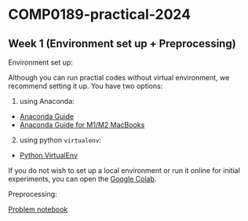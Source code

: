 # COMP0189-practical-2024

## Week 1 (Environment set up + Preprocessing)

Environment set up:

Although you can run practial codes without virtual environment, we recommend setting it up.
You have two options:

1) using Anaconda:  
- [Anaconda Guide](https://github.com/mouraomiranda/COMP0189-practical-2024/blob/main/Week-01/Anaconda.md)
- [Anaconda Guide for M1/M2 MacBooks](https://github.com/mouraomiranda/COMP0189-practical-2024/blob/main/Week-01/Anaconda_for_M1.md)

2) using python `virtualenv`:  
- [Python VirtualEnv](https://github.com/mouraomiranda/COMP0189-practical-2024/blob/main/Week-01/Virtualenv.md)

If you do not wish to set up a local environment or run it online for initial experiments, you can open the [Google Colab](https://colab.research.google.com).


Preprocessing:

[Problem notebook]((https://github.com/mouraomiranda/COMP0189-practical-2024/blob/main/Week-01/week1_problems.ipynb)https://github.com/mouraomiranda/COMP0189-practical-2024/blob/main/Week-01/week1_problems.ipynb)  
